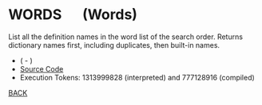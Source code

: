 # WORDS &emsp; (Words)
List all the definition names in the word list of the search order. Returns dictionary names first, including duplicates, then built-in names.
* ( - )
* [Source Code](../words/tools/Words.cs)
* Execution Tokens: 1313999828 (interpreted) and 777128916 (compiled)


[BACK](builtins.md#Words)
